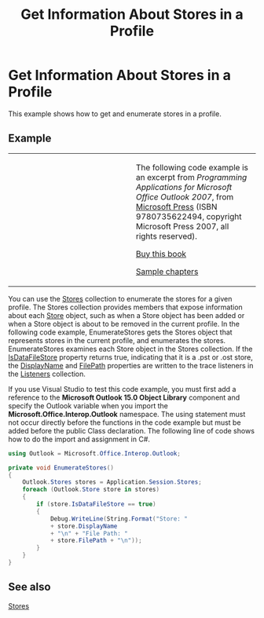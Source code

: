 ﻿---
title: 'Get Information About Stores in a Profile'
TOCTitle: 'Get Information About Stores in a Profile'
ms:assetid: e88222d2-e1b7-4393-aac4-5ce9d24d5d5b
ms:mtpsurl: https://msdn.microsoft.com/en-us/library/Ff184648(v=office.15)
ms:contentKeyID: 55119893
ms.date: 07/24/2014
mtps_version: v=office.15


---

# Get Information About Stores in a Profile

This example shows how to get and enumerate stores in a profile.

## Example

<table>
<colgroup>
<col style="width: 50%" />
<col style="width: 50%" />
</colgroup>
<tbody>
<tr class="odd">
<td><p></p></td>
<td><p>The following code example is an excerpt from <em>Programming Applications for Microsoft Office Outlook 2007</em>, from <a href="http://www.microsoft.com/learning/books/default.mspx">Microsoft Press</a> (ISBN 9780735622494, copyright Microsoft Press 2007, all rights reserved).</p>
<p><a href="http://www.amazon.com/gp/product/0735622493?ie=utf8%26tag=msmsdn-20%26linkcode=as2%26camp=1789%26creative=9325%26creativeasin=0735622493">Buy this book</a></p>
<p><a href="https://msdn.microsoft.com/en-us/library/cc513844(v=office.15)">Sample chapters</a></p></td>
</tr>
</tbody>
</table>


You can use the [Stores](https://msdn.microsoft.com/en-us/library/bb622944\(v=office.15\)) collection to enumerate the stores for a given profile. The Stores collection provides members that expose information about each [Store](https://msdn.microsoft.com/en-us/library/bb609139\(v=office.15\)) object, such as when a Store object has been added or when a Store object is about to be removed in the current profile. In the following code example, EnumerateStores gets the Stores object that represents stores in the current profile, and enumerates the stores. EnumerateStores examines each Store object in the Stores collection. If the [IsDataFileStore](https://msdn.microsoft.com/en-us/library/bb624116\(v=office.15\)) property returns true, indicating that it is a .pst or .ost store, the [DisplayName](https://msdn.microsoft.com/en-us/library/bb612209\(v=office.15\)) and [FilePath](https://msdn.microsoft.com/en-us/library/bb646113\(v=office.15\)) properties are written to the trace listeners in the [Listeners](http://msdn.microsoft.com/en-us/library/system.diagnostics.debug.listeners.aspx) collection.

If you use Visual Studio to test this code example, you must first add a reference to the **Microsoft Outlook 15.0 Object Library** component and specify the Outlook variable when you import the **Microsoft.Office.Interop.Outlook** namespace. The using statement must not occur directly before the functions in the code example but must be added before the public Class declaration. The following line of code shows how to do the import and assignment in C\#.

```csharp
using Outlook = Microsoft.Office.Interop.Outlook;
```

```csharp
private void EnumerateStores()
{
    Outlook.Stores stores = Application.Session.Stores;
    foreach (Outlook.Store store in stores)
    {
        if (store.IsDataFileStore == true)
        {
            Debug.WriteLine(String.Format("Store: "
            + store.DisplayName
            + "\n" + "File Path: "
            + store.FilePath + "\n"));
        }
    }
}
```

## See also



[Stores](stores.md)


